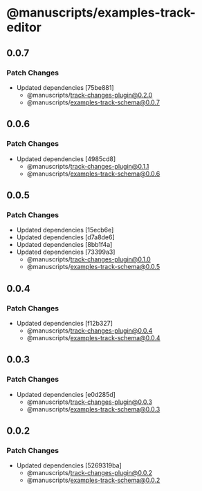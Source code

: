 # @manuscripts/examples-track-editor

## 0.0.7

### Patch Changes

- Updated dependencies [75be881]
  - @manuscripts/track-changes-plugin@0.2.0
  - @manuscripts/examples-track-schema@0.0.7

## 0.0.6

### Patch Changes

- Updated dependencies [4985cd8]
  - @manuscripts/track-changes-plugin@0.1.1
  - @manuscripts/examples-track-schema@0.0.6

## 0.0.5

### Patch Changes

- Updated dependencies [15ecb6e]
- Updated dependencies [d7a8de6]
- Updated dependencies [8bb1f4a]
- Updated dependencies [73399a3]
  - @manuscripts/track-changes-plugin@0.1.0
  - @manuscripts/examples-track-schema@0.0.5

## 0.0.4

### Patch Changes

- Updated dependencies [f12b327]
  - @manuscripts/track-changes-plugin@0.0.4
  - @manuscripts/examples-track-schema@0.0.4

## 0.0.3

### Patch Changes

- Updated dependencies [e0d285d]
  - @manuscripts/track-changes-plugin@0.0.3
  - @manuscripts/examples-track-schema@0.0.3

## 0.0.2

### Patch Changes

- Updated dependencies [5269319ba]
  - @manuscripts/track-changes-plugin@0.0.2
  - @manuscripts/examples-track-schema@0.0.2
